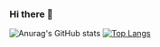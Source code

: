 ### Hi there 👋
![Anurag's GitHub stats](https://github-readme-stats.vercel.app/api?username=PhonSobon&show_icons=true&theme=radical)
[![Top Langs](https://github-readme-stats.vercel.app/api/top-langs/?username=PhonSobon&layout=compact)](https://github.com/PhonSobon/github-readme-stats)


